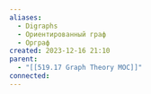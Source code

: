 ```yaml
---
aliases:
  - Digraphs
  - Ориентированный граф
  - Орграф
created: 2023-12-16 21:10
parent:
  - "[[519.17 Graph Theory MOC]]"
connected:
---
```
















